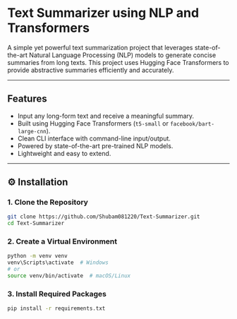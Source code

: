 # Text Summarizer using NLP and Transformers

A simple yet powerful text summarization project that leverages state-of-the-art Natural Language Processing (NLP) models to generate concise summaries from long texts. This project uses Hugging Face Transformers to provide abstractive summaries efficiently and accurately.

---

## Features

-  Input any long-form text and receive a meaningful summary.
-  Built using Hugging Face Transformers (`t5-small` or `facebook/bart-large-cnn`).
-  Clean CLI interface with command-line input/output.
-  Powered by state-of-the-art pre-trained NLP models.
-  Lightweight and easy to extend.

---

## ⚙️ Installation

### 1. Clone the Repository
```bash
git clone https://github.com/Shubam081220/Text-Summarizer.git
cd Text-Summarizer
```

### 2. Create a Virtual Environment 
```bash
python -m venv venv
venv\Scripts\activate  # Windows
# or
source venv/bin/activate  # macOS/Linux
```

### 3. Install Required Packages
```bash
pip install -r requirements.txt
